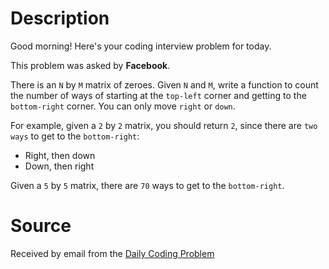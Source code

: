 # Description

Good morning! Here's your coding interview problem for today.

This problem was asked by **Facebook**.

There is an `N` by `M` matrix of zeroes. Given `N` and `M`, write a function to count the number of ways of starting at the `top-left` corner and getting to the `bottom-right` corner. You can only move `right` or `down`.

For example, given a `2` by `2` matrix, you should return `2`, since there are `two ways` to get to the `bottom-right`:

-   Right, then down
-   Down, then right

Given a `5` by `5` matrix, there are `70` ways to get to the `bottom-right`.

# Source

Received by email from the [Daily Coding Problem](https://www.dailycodingproblem.com)
